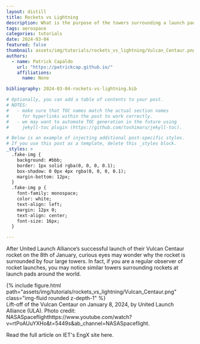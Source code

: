 ```yaml
---
layout: distill
title: Rockets vs Lightning
description: What is the purpose of the towers surrounding a launch pad.
tags: aerospace
categories: tutorials
date: 2024-03-04
featured: false
thumbnail: assets/img/tutorials/rockets_vs_lightning/Vulcan_Centaur.png
authors:
  - name: Patrick Capaldo
    url: "https://patrickcap.github.io/"
    affiliations:
      name: None

bibliography: 2024-03-04-rockets-vs-lightning.bib

# Optionally, you can add a table of contents to your post.
# NOTES:
#   - make sure that TOC names match the actual section names
#     for hyperlinks within the post to work correctly.
#   - we may want to automate TOC generation in the future using
#     jekyll-toc plugin (https://github.com/toshimaru/jekyll-toc).

# Below is an example of injecting additional post-specific styles.
# If you use this post as a template, delete this _styles block.
_styles: >
  .fake-img {
    background: #bbb;
    border: 1px solid rgba(0, 0, 0, 0.1);
    box-shadow: 0 0px 4px rgba(0, 0, 0, 0.1);
    margin-bottom: 12px;
  }
  .fake-img p {
    font-family: monospace;
    color: white;
    text-align: left;
    margin: 12px 0;
    text-align: center;
    font-size: 16px;
  }

---
```


After United Launch Alliance’s successful launch of their Vulcan Centaur rocket on the 8th of January, curious eyes may wonder why the rocket is surrounded by four large towers. In fact, if you are a regular observer of rocket launches, you may notice similar towers surrounding rockets at launch pads around the world.

<div class="row mt-3">
    <div class="col-sm mt-3 mt-md-0">
        {% include figure.html path="assets/img/tutorials/rockets_vs_lightning/Vulcan_Centaur.png" class="img-fluid rounded z-depth-1" %}
    </div>
</div>
<div class="caption">
    Lift-off of the Vulcan Centaur on January 8, 2024, by United Launch Alliance (ULA). Photo credit: NASASpaceflight<d-footnote>https://www.youtube.com/watch?v=rtPoAUuYXHo&t=5449s&ab_channel=NASASpaceflight</d-footnote>.
</div>

Read the full article on IET's EngX site <a ref='https://engx.theiet.org/b/blogs/posts/rockets-vs-lightning'>here</a>.

